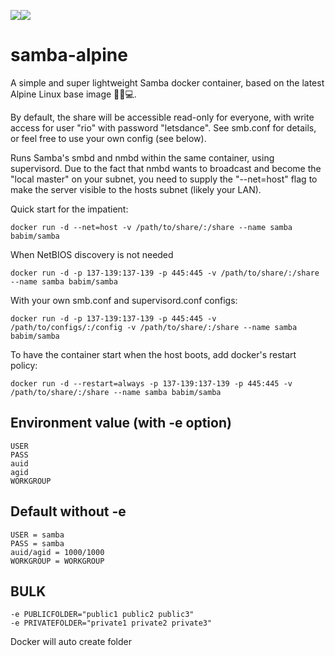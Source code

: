 [![](https://images.microbadger.com/badges/image/babim/samba.svg)](https://microbadger.com/images/babim/samba "Get your own image badge on microbadger.com")[![](https://images.microbadger.com/badges/version/babim/samba.svg)](https://microbadger.com/images/babim/samba "Get your own version badge on microbadger.com")

# samba-alpine
A simple and super lightweight Samba docker container, based on the latest Alpine Linux base image 🐧🐋💻.

By default, the share will be accessible read-only for everyone, with write access for user "rio" with password "letsdance". See smb.conf for details, or feel free to use your own config (see below).

Runs Samba's smbd and nmbd within the same container, using supervisord. Due to the fact that nmbd wants to broadcast
and become the "local master" on your subnet, you need to supply the "--net=host" flag to make the server visible to the hosts subnet (likely your LAN).

Quick start for the impatient:
```shell
docker run -d --net=host -v /path/to/share/:/share --name samba babim/samba
```

When NetBIOS discovery is not needed
```shell
docker run -d -p 137-139:137-139 -p 445:445 -v /path/to/share/:/share --name samba babim/samba
```

With your own smb.conf and supervisord.conf configs:
```shell
docker run -d -p 137-139:137-139 -p 445:445 -v /path/to/configs/:/config -v /path/to/share/:/share --name samba babim/samba
```

To have the container start when the host boots, add docker's restart policy:
```shell
docker run -d --restart=always -p 137-139:137-139 -p 445:445 -v /path/to/share/:/share --name samba babim/samba
```
## Environment value (with -e option)
```
USER
PASS
auid
agid
WORKGROUP
```

## Default without -e
```
USER = samba
PASS = samba
auid/agid = 1000/1000
WORKGROUP = WORKGROUP
```
## BULK
```
-e PUBLICFOLDER="public1 public2 public3"
-e PRIVATEFOLDER="private1 private2 private3"
```
Docker will auto create folder
